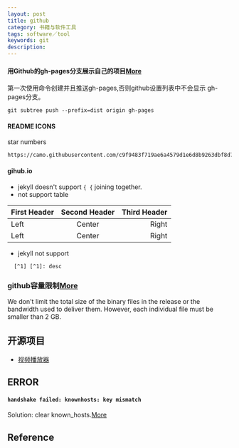 ```yaml
---
layout: post
title: github
category: 书籍与软件工具
tags: software／tool
keywords: git
description: 
---
```


#### 用Github的gh-pages分支展示自己的项目[More](https://www.cnblogs.com/MuYunyun/p/6082359.html)

第一次使用命令创建并且推送gh-pages,否则github设置列表中不会显示
gh-pages分支。

```
git subtree push --prefix=dist origin gh-pages
```

#### README ICONS

star numbers
```
https://camo.githubusercontent.com/c9f9483f719ae6a4579d1e6d8b9263dbf8d719fa/68747470733a2f2f696d672e736869656c64732e696f2f6769746875622f73746172732f534b656d70696e2f4c79726963732d4b696e672d52656163742d4e61746976652e7376673f7374796c653d666c61742d737175617265
```

#### gihub.io

* jekyll doesn't support `{ {` joining together.
* not support table

First Header | Second Header | Third Header
:----------- | :-----------: | -----------:
Left         | Center        | Right
Left         | Center        | Right
* jekyll not support 

```
  [^1] [^1]: desc
```

### github容量限制[More](https://docs.github.com/en/repositories/working-with-files/managing-large-files/about-large-files-on-github)

We don't limit the total size of the binary files in the release or the bandwidth used to deliver them. However, each individual file must be smaller than 2 GB.

## 开源项目

* [视频播放器](https://github.com/CarGuo/GSYVideoPlayer)

## ERROR

#### `handshake failed: knownhosts: key mismatch`

Solution:
clear known_hosts.[More](https://github.com/fluxcd/flux2/discussions/2097)



## Reference
